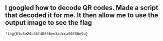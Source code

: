 ## I googled how to decode QR codes. Made a script that decoded it for me. It then allow me to use the output image to see the flag
        
    flag{01c6e24c48f48856ee3adcca00f86e9b}